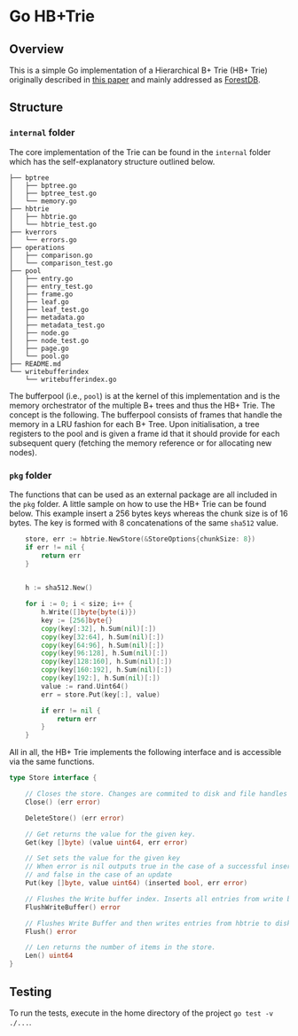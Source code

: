 # Go HB+Trie

## Overview

This is a simple Go implementation of a Hierarchical B+ Trie (HB+ Trie) originally described in [this paper](https://www.computer.org/csdl/journal/tc/2016/03/07110563/13rRUyuegos) and mainly addressed as [ForestDB](https://github.com/couchbase/forestdb).

## Structure 

### `internal` folder

The core implementation of the Trie can be found in the `internal` folder which has the self-explanatory structure outlined below.
```
├── bptree
│   ├── bptree.go
│   ├── bptree_test.go
│   └── memory.go
├── hbtrie
│   ├── hbtrie.go
│   └── hbtrie_test.go
├── kverrors
│   └── errors.go
├── operations
│   ├── comparison.go
│   └── comparison_test.go
├── pool
│   ├── entry.go
│   ├── entry_test.go
│   ├── frame.go
│   ├── leaf.go
│   ├── leaf_test.go
│   ├── metadata.go
│   ├── metadata_test.go
│   ├── node.go
│   ├── node_test.go
│   ├── page.go
│   └── pool.go
├── README.md
└── writebufferindex
    └── writebufferindex.go
```

The bufferpool (i.e., `pool`) is at the kernel of this implementation and is the memory orchestrator of the multiple B+ trees and thus the HB+ Trie. The concept is the following. The bufferpool consists of frames that handle the memory in a LRU fashion for each B+ Tree. Upon initialisation, a tree registers to the pool and is given a frame id that it should provide for each subsequent query (fetching the memory reference or for allocating new nodes).

### `pkg` folder

The functions that can be used as an external package are all included in the `pkg` folder. A little sample on how to use the HB+ Trie can be found below. This example insert a 256 bytes keys whereas the chunk size is of 16 bytes. The key is formed with 8 concatenations of the same `sha512` value.

```Go
	store, err := hbtrie.NewStore(&StoreOptions{chunkSize: 8})
	if err != nil {
		return err
	}
	

	h := sha512.New()

	for i := 0; i < size; i++ {
		h.Write([]byte{byte(i)})
		key := [256]byte{}
		copy(key[:32], h.Sum(nil)[:])
		copy(key[32:64], h.Sum(nil)[:])
		copy(key[64:96], h.Sum(nil)[:])
		copy(key[96:128], h.Sum(nil)[:])
		copy(key[128:160], h.Sum(nil)[:])
		copy(key[160:192], h.Sum(nil)[:])
		copy(key[192:], h.Sum(nil)[:])
		value := rand.Uint64()
		err = store.Put(key[:], value)

        if err != nil {
            return err
        }
	}
```

All in all, the HB+ Trie implements the following interface and is accessible via the same functions.

```go
type Store interface {

	// Closes the store. Changes are commited to disk and file handles is closed.
	Close() (err error)

	DeleteStore() (err error)

	// Get returns the value for the given key.
	Get(key []byte) (value uint64, err error)

	// Set sets the value for the given key
	// When error is nil outputs true in the case of a successful insertion
	// and false in the case of an update
	Put(key []byte, value uint64) (inserted bool, err error)

	// Flushes the Write buffer index. Inserts all entries from write buffer to hbtrie
	FlushWriteBuffer() error

	// Flushes Write Buffer and then writes entries from hbtrie to disk.
	Flush() error

	// Len returns the number of items in the store.
	Len() uint64
}
```


## Testing

To run the tests, execute in the home directory of the project `go test -v ./...`.
